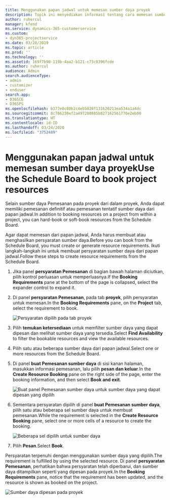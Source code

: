 ```yaml
---
title: Menggunakan papan jadwal untuk memesan sumber daya proyek
description: Topik ini menyediakan informasi tentang cara memesan sumber daya.
author: ruhercul
manager: kfend
ms.service: dynamics-365-customerservice
ms.custom:
- dyn365-projectservice
ms.date: 03/28/2019
ms.topic: article
ms.prod: ''
ms.technology: ''
ms.assetid: 169f7b98-119b-4aa2-b121-c73c0396fcde
ms.author: ruhercul
audience: Admin
search.audienceType:
- admin
- customizer
- enduser
search.app:
- D365CE
- D365PS
ms.openlocfilehash: b377e0c80b2c4eb5028f131620213ea534a1a4dc
ms.sourcegitcommit: 8c786230ef2a497280885b827162561776e2eb00
ms.translationtype: HT
ms.contentlocale: id-ID
ms.lasthandoff: 03/24/2020
ms.locfileid: "3752489"
---
```

# <a name="use-the-schedule-board-to-book-project-resources"></a><span data-ttu-id="621ff-103">Menggunakan papan jadwal untuk memesan sumber daya proyek</span><span class="sxs-lookup"><span data-stu-id="621ff-103">Use the Schedule Board to book project resources</span></span>

<span data-ttu-id="621ff-104">Selain sumber daya Pemesanan pada proyek dari dalam proyek, Anda dapat memiliki pemesanan definitif atau pemesanan tentatif sumber daya dari papan jadwal.</span><span class="sxs-lookup"><span data-stu-id="621ff-104">In addition to booking resources on a project from within a project, you can hard-book or soft-book resources from the Schedule Board.</span></span>

<span data-ttu-id="621ff-105">Agar dapat memesan dari papan jadwal, Anda harus membuat atau menghasilkan persyaratan sumber daya.</span><span class="sxs-lookup"><span data-stu-id="621ff-105">Before you can book from the Schedule Board, you must create or generate resource requirements.</span></span> <span data-ttu-id="621ff-106">Ikuti langkah-langkah ini untuk membuat persyaratan sumber daya dari papan jadwal.</span><span class="sxs-lookup"><span data-stu-id="621ff-106">Follow these steps to create resource requirements from the Schedule Board.</span></span>

1. <span data-ttu-id="621ff-107">Jika panel **persyaratan Pemesanan** di bagian bawah halaman diciutkan, pilih kontrol perluasan untuk memperluasnya.</span><span class="sxs-lookup"><span data-stu-id="621ff-107">If the **Booking Requirements** pane at the bottom of the page is collapsed, select the expander control to expand it.</span></span>
2. <span data-ttu-id="621ff-108">Di panel **persyaratan Pemesanan**, pada tab **proyek**, pilih persyaratan untuk memesan.</span><span class="sxs-lookup"><span data-stu-id="621ff-108">In the **Booking Requirements** pane, on the **Project** tab, select the requirement to book.</span></span>

    ![Persyaratan dipilih pada tab proyek](media/Resource-Management-image73.png)

3. <span data-ttu-id="621ff-110">Pilih **temukan ketersediaan** untuk memfilter sumber daya yang dapat dipesan dan melihat sumber daya yang tersedia.</span><span class="sxs-lookup"><span data-stu-id="621ff-110">Select **Find Availability** to filter the bookable resources and view the available resources.</span></span> 
4. <span data-ttu-id="621ff-111">Pilih satu atau beberapa sumber daya dari papan jadwal.</span><span class="sxs-lookup"><span data-stu-id="621ff-111">Select one or more resources from the Schedule Board.</span></span> 
5. <span data-ttu-id="621ff-112">Di panel **buat Pemesanan sumber daya** di sisi kanan halaman, masukkan informasi pemesanan, lalu pilih **pesan dan keluar**.</span><span class="sxs-lookup"><span data-stu-id="621ff-112">In the **Create Resource Booking** pane on the right side of the page, enter the booking information, and then select **Book and exit**.</span></span>

    ![Buat panel Pemesanan sumber daya untuk sumber daya yang dapat dipesan yang dipilih](media/Resource-Management-image74.png)

6. <span data-ttu-id="621ff-114">Sementara persyaratan dipilih di panel **buat Pemesanan sumber daya**, pilih satu atau beberapa sel sumber daya untuk membuat pemesanan.</span><span class="sxs-lookup"><span data-stu-id="621ff-114">While the requirement is selected in the **Create Resource Booking** pane, select one or more cells of a resource to create the booking.</span></span>

    ![Beberapa sel dipilih untuk sumber daya](media/Resource-Management-image75.png)

7. <span data-ttu-id="621ff-116">Pilih **Pesan**.</span><span class="sxs-lookup"><span data-stu-id="621ff-116">Select **Book**.</span></span>

<span data-ttu-id="621ff-117">Persyaratan terpenuhi dengan menggunakan sumber daya yang dipilih.</span><span class="sxs-lookup"><span data-stu-id="621ff-117">The requirement is fulfilled by using the selected resource.</span></span> <span data-ttu-id="621ff-118">Di panel **persyaratan Pemesanan**, perhatikan bahwa persyaratan telah diperbarui, dan sumber daya ditampilkan seperti yang dipesan pada proyek.</span><span class="sxs-lookup"><span data-stu-id="621ff-118">In the **Booking Requirements** pane, notice that the requirement has been updated, and the resource is shown as booked on the project.</span></span>

![Sumber daya dipesan pada proyek](media/Resource-Management-image76.png)
